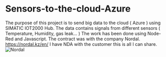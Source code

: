 # Sensors-to-the-cloud-Azure
The purpose of this project is to send big data to the cloud ( Azure ) using SIMATIC IOT2000 Hub. The data contains signals from different sensors ( Temperature, Humidity, gas leak... )
The work has been done using Node-Red and Javascript.
The contract was with the company Nordal. https://nordal.kz/en/
I have NDA with the customer this is all I can share.
![Nordal](https://user-images.githubusercontent.com/44755977/60194232-eb837f00-9806-11e9-8015-7fef848849e7.png)
